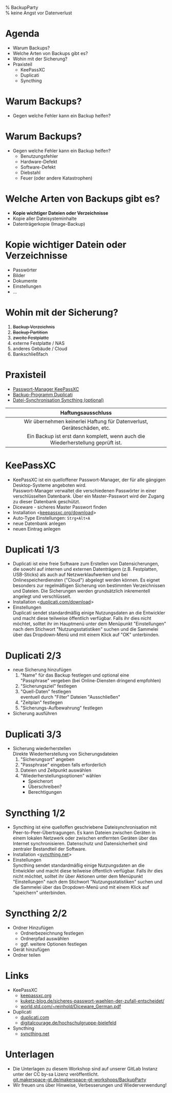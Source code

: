 % BackupParty  
% keine Angst vor Datenverlust

# Agenda
* Warum Backups?
* Welche Arten von Backups gibt es?
* Wohin mit der Sicherung?
* Praxisteil
    * KeePassXC
    * Duplicati
    * Syncthing

# Warum Backups?
* Gegen welche Fehler kann ein Backup helfen?

# Warum Backups?
* Gegen welche Fehler kann ein Backup helfen?
    * Benutzungsfehler
    * Hardware-Defekt
    * Software-Defekt
    * Diebstahl
    * Feuer (oder andere Katastrophen)

# Welche Arten von Backups gibt es?
* **Kopie wichtiger Dateien oder Verzeichnisse**
* Kopie aller Dateisysteminhalte
* Datenträgerkopie (Image-Backup)

# Kopie wichtiger Datein oder Verzeichnisse
* Passwörter
* Bilder
* Dokumente
* Einstellungen
* ...

# Wohin mit der Sicherung?
1. ~~Backup Verzeichnis~~
2. ~~Backup Partition~~
3. ~~zweite Festplatte~~
4. externe Festplatte / NAS
5. anderes Gebäude / Cloud
6. Bankschließfach

# Praxisteil
* [Passwort-Manager KeePassXC](https://keepassxc.org/download)
* [Backup-Programm Duplicati](https://www.duplicati.com/download)
* [Datei-Synchronisation Syncthing (optional)](https://syncthing.net/)

|                        **Haftungsausschluss**                        |
|:--------------------------------------------------------------------:|
|Wir übernehmen keinerlei Haftung für Datenverlust, Geräteschäden, etc.|
|Ein Backup ist erst dann komplett, wenn auch die Wiederherstellung geprüft ist.|

# KeePassXC
* KeePassXC ist ein quelloffener Passwort-Manager, der für alle gängigen Desktop-Systeme angeboten wird.  
Passwort-Manager verwaltet die verschiedenen Passwörter in einer verschlüsselten Datenbank. Über ein Master-Passwort wird der Zugang zu dieser Datenbank geschützt.
* Diceware - sicheres Master Passwort finden
* Installation <[keepassxc.org/download](https://keepassxc.org/download/)>
* Auto-Type Einstellungen: `Strg+Alt+A`
* neue Datenbank anlegen
* neuen Eintrag anlegen

# Duplicati 1/3
* Duplicati ist eine freie Software zum Erstellen von Datensicherungen, die sowohl auf internen und externen Datenträgern (z.B. Festplatten, USB-Sticks) als auch auf Netzwerklaufwerken und bei Onlinespeicherdiensten ("Cloud") abgelegt werden können. Es eignet besonders zur regelmäßigen Sicherung von bestimmten Verzeichnissen und Dateien. Die Sicherungen werden grundsätzlich inkrementell angelegt und verschlüsselt.
* Installation <[duplicati.com/download](https://www.duplicati.com/download)>
* Einstellungen  
  Duplicati sendet standardmäßig einige Nutzungsdaten an die Entwickler und macht diese teilweise öffentlich verfügbar. Falls ihr dies nicht möchtet, solltet ihr im Hauptmenü unter dem Menüpunkt "Einstellungen" nach dem Stichwort "Nutzungsstatistiken" suchen und die Sammelei über das Dropdown-Menü und mit einem Klick auf "OK" unterbinden.

# Duplicati 2/3
* neue Sicherung hinzufügen
    1. "Name" für das Backup festlegen und optional eine  
        "Passphrase" vergeben (bei Online-Diensten dringend empfohlen)
    2. "Sicherungsziel" festlegen
    3. "Quell-Daten" festlegen  
        eventuell durch "Filter" Dateien "Ausschließen"
    4. "Zeitplan" festlegen
    5. "Sicherungs-Aufbewahrung" festlegen
* Sicherung ausführen

# Duplicati 3/3
* Sicherung wiederherstellen  
  Direkte Wiederherstellung von Sicherungsdateien
    1. "Sicherungsort" angeben
    2. "Passphrase" eingeben falls erforderlich
    3. Dateien und Zeitpunkt auswählen
    4. "Wiederherstellungsoptionen" wählen
        * Speicherort
        * Überschreiben?
        * Berechtigungen

# Syncthing 1/2
* Syncthing ist eine quelloffen geschriebene Dateisynchronisation mit Peer-to-Peer-Übertragungen. Es kann Dateien zwischen Geräten in einem lokalen Netzwerk oder zwischen entfernten Geräten über das Internet synchronisieren. Datenschutz und Datensicherheit sind zentraler Bestandteil der Software.
* Installation <[syncthing.net](https://syncthing.net/)>
* Einstellungen  
  Syncthing sendet standardmäßig einige Nutzungsdaten an die Entwickler und macht diese teilweise öffentlich verfügbar. Falls ihr dies nicht möchtet, solltet ihr über Aktionen unter dem Menüpunkt "Einstellungen" nach dem Stichwort "Nutzungsstatistiken" suchen und die Sammelei über das Dropdown-Menü und mit einem Klick auf "speichern" unterbinden.

# Syncthing 2/2
* Ordner Hinzufügen
    * Ordnerbezeichnung festlegen
    * Ordnerpfad auswählen
    * ggf. weitere Optionen festlegen
* Gerät hinzufügen
* Ordner teilen

# Links
* KeePassXC
    * [keepassxc.org](https://keepassxc.org)
    * [kuketz-blog.de/sicheres-passwort-waehlen-der-zufall-entscheidet/](https://www.kuketz-blog.de/sicheres-passwort-waehlen-der-zufall-entscheidet/)
    * [world.std.com/~reinhold/Diceware_German.pdf](http://world.std.com/~reinhold/Diceware_German.pdf)
* Duplicati
    * [duplicati.com](https://www.duplicati.com)
    * [digitalcourage.de/hochschulgruppe-bielefeld](https://digitalcourage.de/hochschulgruppe-bielefeld)
* Syncthing
    * [syncthing.net](https://syncthing.net/)

# Unterlagen
* Die Unterlagen zu diesem Workshop sind auf unserer GitLab Instanz unter der CC by-sa Lizenz veröffentlicht.  
[git.makerspace-gt.de/makerspace-gt-workshops/BackupParty](https://git.makerspace-gt.de/makerspace-gt/workshops/BackupParty)
* Wir freuen uns über Hinweise, Verbesserungen und Wiederverwendung!